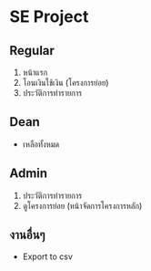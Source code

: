 # SE Project
## Regular
1. หน้าแรก
2. โอนเงินใช้เงิน (โครงการย่อย)
3. ประวัติการทำรายการ
## Dean
- เหลือทั้งหมด
## Admin
1. ประวัติการทำรายการ
2. ดูโครงการย่อย (หน้าจัดการโครงการหลัก)
## งานอื่นๆ
- Export to csv 

